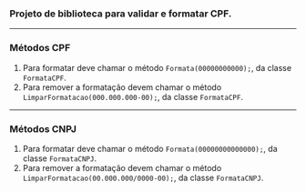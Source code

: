 ### Projeto de biblioteca para validar e formatar CPF.
---

### Métodos CPF

1. Para formatar deve chamar o método `Formata(00000000000);`, da classe `FormataCPF`.
2. Para remover a formatação devem chamar o método `LimparFormatacao(000.000.000-00);`, da classe `FormataCPF`.
---
### Métodos CNPJ

1. Para formatar deve chamar o método `Formata(00000000000000);`, da classe `FormataCNPJ`.
2. Para remover a formatação devem chamar o método `LimparFormatacao(00.000.000/0000-00);`, da classe `FormataCNPJ`.
